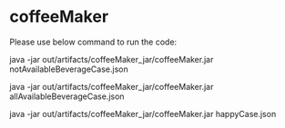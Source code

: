 # coffeeMaker
Please use below command to run the code:

java -jar out/artifacts/coffeeMaker_jar/coffeeMaker.jar notAvailableBeverageCase.json

java -jar out/artifacts/coffeeMaker_jar/coffeeMaker.jar allAvailableBeverageCase.json

java -jar out/artifacts/coffeeMaker_jar/coffeeMaker.jar happyCase.json
